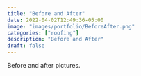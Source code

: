 ```yaml
---
title: "Before and After"
date: 2022-04-02T12:49:36-05:00
image: "images/portfolio/BeforeAfter.png"
categories: ["roofing"]
description: "Before and After"
draft: false
---
```


Before and after pictures.
